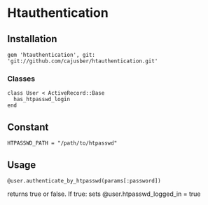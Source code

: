 Htauthentication
=============


Installation
-----------

    gem 'htauthentication', git: 'git://github.com/cajusber/htauthentication.git'
    

### Classes

    class User < ActiveRecord::Base
      has_htpasswd_login
    end
    
    
    
Constant
-----------

    HTPASSWD_PATH = "/path/to/htpasswd"
    
    
    
Usage
-----------

    @user.authenticate_by_htpasswd(params[:password])
    
returns true or false. If true: sets @user.htpasswd_logged_in = true


